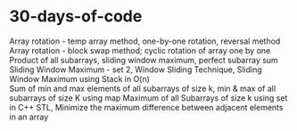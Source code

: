 # 30-days-of-code

Array rotation - temp array method, one-by-one rotation, reversal method  
Array rotation - block swap method; cyclic rotation of array one by one  
Product of all subarrays, sliding window maximum, perfect subarray sum  
Sliding Window Maximum - set 2, Window Sliding Technique, Sliding Window Maximum using Stack in O(n)  
Sum of min and max elements of all subarrays of size k, min & max of all subarrays of size K using map  Maximum of all Subarrays of size k using set in C++ STL, Minimize the maximum difference between adjacent elements in an array  